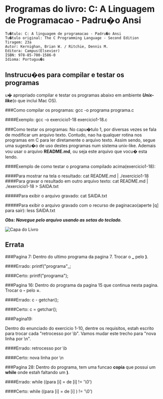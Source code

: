 Programas do livro: C: A Linguagem de Programacao - Padru�o Ansi
===============================================================
	Tu�tulo: C: A linguagem de programacao - Padru�o Ansi
	Tu�tulo original: The C Programming Language - Second Edition
	Tiragem: 23a
	Autor: Kernighan, Brian W. / Ritchie, Dennis M.
	Editora: Campus(Elsevier)
	ISBN: 978-85-700-1586-0
	Idioma: Portuguu�s

## Instrucu�es para compilar e testar os programas
u� apropriado compilar e testar os programas abaixo em ambiente ***Unix-like***(o que inclui Mac OS).

###Como compilar os programas:
	gcc -o programa programa.c

####Exemplo:
	gcc -o exercicio1-18 exercicio1-18.c

###Como testar os programas:
No capu�tulo 1, por diversas vezes se fala de modificar um arquivo texto. Contudo, nao ha qualquer rotina nos programas em C para ler diretamente o arquivo texto. Assim sendo, segue uma sugestu�o de uso destes programas num sistema unix-like. Ademais vou usar o arquivo **README.md**, ou seja este arquivo que vocu� esta lendo.

####Exemplo de como testar o programa compilado acima(exercicio1-18):

####Para mostrar na tela o resultado:
	cat README.md | ./exercicio1-18
####Para gravar o resultado em outro arquivo texto:
	cat README.md | ./exercicio1-18 > SAIDA.txt

#####Para exibir o arquivo gravado:
	cat SAIDA.txt

#####Para exibir o arquivo gravado com o recurso de paginacao(aperte [q] para sair):
	less SAIDA.txt

***Obs: Navegue pelo arquivo usando as setas do teclado***.
     
![Capa do Livro](https://raw.github.com/TeeBSD/LivroC/master/capa.jpg)
## Errata

###Pagina 7:
Dentro do ultimo programa da pagina 7. Trocar o **_** pelo **)**. 

####Errado:
	printf("programa"_;

####Certo:
	printf("programa");

###Pagina 16:
Dentro do programa da pagina 15 que continua nesta pagina. Trocar o **-** pelo **=**. 

####Errado:
	c - getchar();

####Certo:
	c = getchar();

###Pagina19:

Dentro do enunciado do exercicio 1-10, dentre os requisitos, estah escrito para trocar cada "retrocesso por \b". Vamos mudar este trecho para "nova linha por \n".

####Errado:
retrocesso por \b

####Certo:
nova linha por \n

###Pagina 28:
Dentro do programa, tem uma funcao **copia** que possui um **while** onde estah faltando um **)**.

####Errado:
	while ((para [i] = de [i] != '\0')

####Certo:
	while ((para [i] = de [i] ) != '\0')
